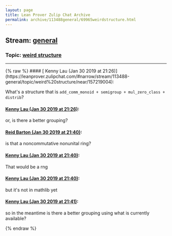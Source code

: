 ```yaml
---
layout: page
title: Lean Prover Zulip Chat Archive 
permalink: archive/113488general/69965weirdstructure.html
---
```


## Stream: [general](https://leanprover-community.github.io/archive/113488general/index.html)
### Topic: [weird structure](https://leanprover-community.github.io/archive/113488general/69965weirdstructure.html)

---

<base href="https://leanprover.zulipchat.com">
{% raw %}
#### [ Kenny Lau (Jan 30 2019 at 21:26)](https://leanprover.zulipchat.com/#narrow/stream/113488-general/topic/weird%20structure/near/157219004):
<p>What's a structure that is <code>add_comm_monoid + semigroup + mul_zero_class + distrib</code>?</p>

#### [ Kenny Lau (Jan 30 2019 at 21:26)](https://leanprover.zulipchat.com/#narrow/stream/113488-general/topic/weird%20structure/near/157219014):
<p>or, is there a better grouping?</p>

#### [ Reid Barton (Jan 30 2019 at 21:40)](https://leanprover.zulipchat.com/#narrow/stream/113488-general/topic/weird%20structure/near/157219927):
<p>is that a noncommutative nonunital ring?</p>

#### [ Kenny Lau (Jan 30 2019 at 21:40)](https://leanprover.zulipchat.com/#narrow/stream/113488-general/topic/weird%20structure/near/157219964):
<p>That would be a rng</p>

#### [ Kenny Lau (Jan 30 2019 at 21:40)](https://leanprover.zulipchat.com/#narrow/stream/113488-general/topic/weird%20structure/near/157219967):
<p>but it's not in mathlib yet</p>

#### [ Kenny Lau (Jan 30 2019 at 21:41)](https://leanprover.zulipchat.com/#narrow/stream/113488-general/topic/weird%20structure/near/157219975):
<p>so in the meantime is there a better grouping using what is currently available?</p>


{% endraw %}
